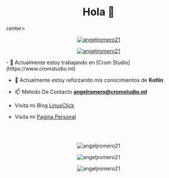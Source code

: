 <h1 align="center">Hola 👋</h1>

center>
  
  <p align="center"> <a href="https://github.com/ryo-ma/github-profile-trophy"><img src="https://github-profile-trophy.vercel.app/?username=angeljromero21" alt="angeljromero21" /></a> </p>

  <p align="center"> <a href="https://twitter.com/angeljromero21" target="blank"><img src="https://img.shields.io/twitter/follow/angeljromero21?logo=twitter&style=for-the-badge" alt="angeljromero21" /></a> </p>

</center>
- 🔭 Actualmente estoy trabajando en [Crom Studio](https://www.cromstudio.ml)

- 🌱 Actualmente estoy reforzando mis conocimientos de **Kotlin**

- 📫 Metodo De Contacto **angelromero@cromstudio.ml**

- Visita mi Blog [LinuxClick](https://blog.linux-click.ml)

- Visita mi [Pagina Personal](https://angeljromero21.github.io/)


<!-- Hola! me he fijado en el readme e Joaquin decima-->

  <br />&nbsp;<br />

  <p align="center"><img align="center" src="https://github-readme-stats.vercel.app/api/top-langs?username=angeljromero21&show_icons=true&locale=es&layout=compact" alt="angeljromero21" /></p>

  <p align="center"><img align="center" src="https://github-readme-stats.vercel.app/api?username=angeljromero21&show_icons=true&locale=es" alt="angeljromero21" /></p>

  <p align="center"><img align="center" src="https://github-readme-streak-stats.herokuapp.com/?user=angeljromero21&" alt="angeljromero21" /></p>

</center>

<!--
**AngelJRomero21/AngelJRomero21** is a ✨ _special_ ✨ repository because its `README.md` (this file) appears on your GitHub profile.

Here are some ideas to get you started:

- 🔭 I’m currently working on ...
- 🌱 I’m currently learning ...
- 👯 I’m looking to collaborate on ...
- 🤔 I’m looking for help with ...
- 💬 Ask me about ...
- 📫 How to reach me: ...
- 😄 Pronouns: ...
- ⚡ Fun fact: ...
-->
